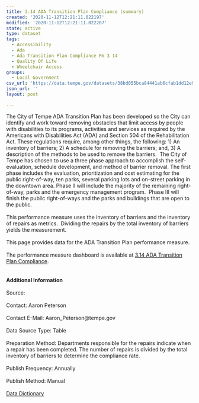 ```yaml
---
title: 3.14 ADA Transition Plan Compliance (summary)
created: '2020-11-12T12:21:11.022197'
modified: '2020-11-12T12:21:11.022207'
state: active
type: dataset
tags:
  - Accessibility
  - Ada
  - Ada Transition Plan Compliance Pm 3 14
  - Quality Of Life
  - Wheelchair Access
groups:
  - Local Government
csv_url: 'https://data.tempe.gov/datasets/38bd055bca84441ab6cfab1dd12e9961_0.csv'
json_url: ''
layout: post

---
```

<div>The City of Tempe ADA Transition Plan has been developed so the City can identify and work toward removing obstacles that limit access by people with disabilities to its programs, activities and services as required by the Americans with Disabilities Act (ADA) and Section 504 of the Rehabilitation Act. These regulations require, among other things, the following: 1) An inventory of barriers; 2) A schedule for removing the barriers; and, 3) A description of the methods to be used to remove the barriers.  The City of Tempe has chosen to use a three phase approach to accomplish the self-evaluation, schedule development, and method of barrier removal. The first phase includes the evaluation, prioritization and cost estimating for the public right-of-way, ten parks, several parking lots and on-street parking in the downtown area. Phase II will include the majority of the remaining right-of-way, parks and the emergency management program.  Phase III will finish the public right-of-ways and the parks and buildings that are open to the public.<br /></div><div><div> </div><div>This performance measure uses the inventory of barriers and the inventory of repairs as metrics.  Dividing the repairs by the total inventory of barriers yields the measurement.    </div></div><div><br /></div><div>This page provides data for the ADA Transition Plan performance measure.<br /></div><div><br /></div><div>The performance measure dashboard is available at <a href='https://quality-of-life-tempegov.hub.arcgis.com/pages/ada-transition-plan' rel='nofollow ugc' target='_blank'>3.14 ADA Transition Plan Compliance</a>.<br /></div><div><br /></div><div><br /></div><div><b>Additional Information</b><br /></div><div><br /></div><div>Source: </div><div><br /></div><div>Contact: Aaron Peterson</div><div><br /></div><div>Contact E-Mail: Aaron_Peterson@tempe.gov</div><div><br /></div><div>Data Source Type: Table</div><div><br /></div><div>Preparation Method: Departments responsible for the repairs indicate when a repair has been completed. The number of repairs is divided by the total inventory of barriers to determine the compliance rate.</div><div><br /></div><div>Publish Frequency: Annually</div><div><br /></div><div>Publish Method: Manual</div><div><br /></div><div><a href='https://gis.tempe.gov/design/data-dictionary/3.14%20ADA%20Transition%20Plan%20Compliance%20(summary)/' rel='nofollow ugc' target='_blank'>Data Dictionary</a><br /></div><div><br /></div>
